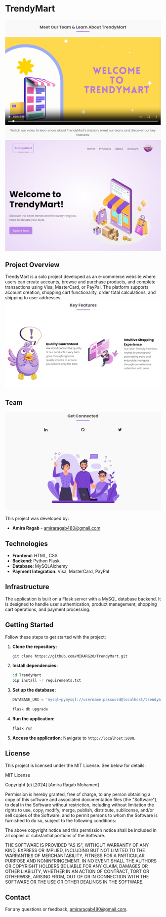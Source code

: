 <!-- landing page for my the portfolio project -->

# TrendyMart
![TrendyMart Screenshot](screenshot/screenshot4.png)
![TrendyMart Screenshot](screenshot/screenshot1.png)


## Project Overview

TrendyMart is a solo project developed as an e-commerce website where users can create accounts, browse and purchase products, and complete transactions using Visa, MasterCard, or PayPal. The platform supports account creation, shopping cart functionality, order total calculations, and shipping to user addresses.
![TrendyMart Screenshot](screenshot/screenshot2.png)

## Team
![TrendyMart Screenshot](screenshot/screenshot5.png)

This project was developed by:
- **Amira Ragab** - [amiraragab480@gmail.com](mailto:amiraragab480@gmail.com)

## Technologies

- **Frontend**: HTML, CSS
- **Backend**: Python Flask
- **Database**: MySQLAlchemy
- **Payment Integration**: Visa, MasterCard, PayPal

## Infrastructure

The application is built on a Flask server with a MySQL database backend. It is designed to handle user authentication, product management, shopping cart operations, and payment processing.


## Getting Started

Follow these steps to get started with the project:

1. **Clone the repository:**
   ```bash
   git clone https://github.com/MIRARG20/TrendyMart.git
   ```
2. **Install dependencies:**
   ```bash
   cd TrendyMart
   pip install -r requirements.txt
   ```
3. **Set up the database:**
   ```python
   DATABASE_URI = 'mysql+pymysql://username:password@localhost/trendymart'
   ```
   ```bash
   flask db upgrade
   ```
4. **Run the application:**
   ```bash
   flask run
   ```
5. **Access the application:**
   Navigate to `http://localhost:5000`.

## License

This project is licensed under the MIT License. See below for details:

MIT License

Copyright (c) [2024] [Amira Ragab Mohamed]

Permission is hereby granted, free of charge, to any person obtaining a copy
of this software and associated documentation files (the "Software"), to deal
in the Software without restriction, including without limitation the rights
to use, copy, modify, merge, publish, distribute, sublicense, and/or sell
copies of the Software, and to permit persons to whom the Software is
furnished to do so, subject to the following conditions:

The above copyright notice and this permission notice shall be included in all
copies or substantial portions of the Software.

THE SOFTWARE IS PROVIDED "AS IS", WITHOUT WARRANTY OF ANY KIND, EXPRESS OR
IMPLIED, INCLUDING BUT NOT LIMITED TO THE WARRANTIES OF MERCHANTABILITY,
FITNESS FOR A PARTICULAR PURPOSE AND NONINFRINGEMENT. IN NO EVENT SHALL THE
AUTHORS OR COPYRIGHT HOLDERS BE LIABLE FOR ANY CLAIM, DAMAGES OR OTHER
LIABILITY, WHETHER IN AN ACTION OF CONTRACT, TORT OR OTHERWISE, ARISING FROM,
OUT OF OR IN CONNECTION WITH THE SOFTWARE OR THE USE OR OTHER DEALINGS IN THE
SOFTWARE.


## Contact

For any questions or feedback, amiraragab480@gmail.com.
